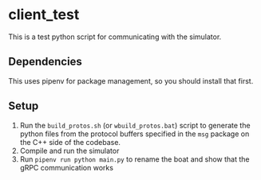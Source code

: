 
# client_test

This is a test python script for communicating with the simulator.

## Dependencies

This uses pipenv for package management, so you should install that first.

## Setup

1. Run the `build_protos.sh` (or `wbuild_protos.bat`) script to generate the python files from the protocol buffers specified in the `msg` package on the C++ side of the codebase.
2. Compile and run the simulator
3. Run `pipenv run python main.py` to rename the boat and show that the gRPC communication works
